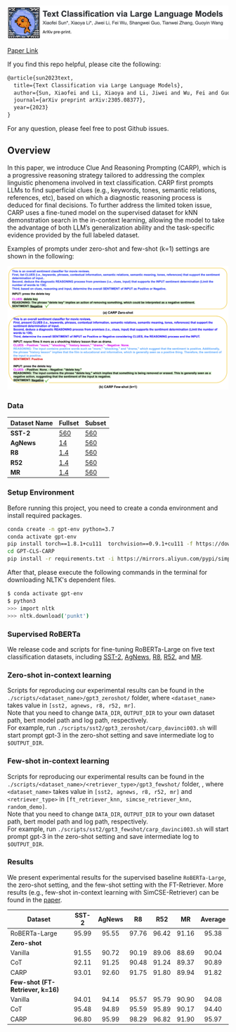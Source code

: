 <div align="center">
  <img src="assets/carp_header_v3.jpg" width="800">
</div>

[Paper Link](https://arxiv.org/abs/2305.08377)<br>

If you find this repo helpful, please cite the following:
```latex
@article{sun2023text,
  title={Text Classification via Large Language Models},
  author={Sun, Xiaofei and Li, Xiaoya and Li, Jiwei and Wu, Fei and Guo, Shangwei and Zhang, Tianwei and Wang, Guoyin},
  journal={arXiv preprint arXiv:2305.08377},
  year={2023}
}
```
For any question, please feel free to post Github issues. <br>


## Overview 

In this paper, we introduce Clue And Reasoning Prompting (CARP), which is a progressive reasoning strategy tailored to addressing the complex linguistic phenomena involved in text classification.
CARP first prompts LLMs to find superficial clues (e.g., keywords, tones, semantic relations, references, etc), based on which a diagnostic reasoning process is deduced for final decisions. 
To further address the limited token issue, CARP uses a fine-tuned model on the supervised dataset for kNN demonstration search in the in-context learning, allowing the model to take the advantage of both LLM’s generalization ability and the task-specific evidence provided by the full labeled dataset. <br>
 
Examples of prompts under zero-shot and few-shot (k=1) settings are shown in the following: <br>

<div align="left">
  <img src="assets/carp_prompts.png" width="900">
</div>


### Data 

| Dataset Name | Fullset                                                                               | Subset                                                                               |
|--------|------------------------------------------------------------------------------------------|------------------------------------------------------------------------------------------|
| **SST-2** | [560](https://drive.google.com/file/d/1CseJzc58W4s8U_eIuAnshHQmnmi7Sr5-/view?usp=sharing) |[560](https://drive.google.com/file/d/1CseJzc58W4s8U_eIuAnshHQmnmi7Sr5-/view?usp=sharing) |
| **AgNews** | [14](https://drive.google.com/file/d/1-glLDbmCrPgs_odjPvacaBniY0KnC8Z5/view?usp=sharing) |[560](https://drive.google.com/file/d/1CseJzc58W4s8U_eIuAnshHQmnmi7Sr5-/view?usp=sharing) |
| **R8** | [1.4](https://drive.google.com/file/d/1-glLDbmCrPgs_odjPvacaBniY0KnC8Z5/view?usp=sharing) |[560](https://drive.google.com/file/d/1CseJzc58W4s8U_eIuAnshHQmnmi7Sr5-/view?usp=sharing) |
| **R52** | [1.4](https://drive.google.com/file/d/1-glLDbmCrPgs_odjPvacaBniY0KnC8Z5/view?usp=sharing) |[560](https://drive.google.com/file/d/1CseJzc58W4s8U_eIuAnshHQmnmi7Sr5-/view?usp=sharing) |
| **MR** | [1.4](https://drive.google.com/file/d/1-glLDbmCrPgs_odjPvacaBniY0KnC8Z5/view?usp=sharing) |[560](https://drive.google.com/file/d/1CseJzc58W4s8U_eIuAnshHQmnmi7Sr5-/view?usp=sharing) |


### Setup Environment

Before running this project, you need to create a conda environment and install required packages. <br>

```bash 
conda create -n gpt-env python=3.7
conda activate gpt-env
pip install torch==1.8.1+cu111  torchvision==0.9.1+cu111 -f https://download.pytorch.org/whl/torch_stable.html
cd GPT-CLS-CARP
pip install -r requirements.txt -i https://mirrors.aliyun.com/pypi/simple/
```

After that, please execute the following commands in the terminal for downloading NLTK's dependent files.

```bash 
$ conda activate gpt-env
$ python3 
>>> import nltk
>>> nltk.download('punkt')
```

### Supervised RoBERTa

We release code and scripts for fine-tuning RoBERTa-Large on five text classification datasets, including [SST-2](), [AgNews](), [R8](), [R52](), and [MR]().

### Zero-shot in-context learning 

Scripts for reproducing our experimental results can be found in the `./scripts/<dataset_name>/gpt3_zeroshot/` folder, where 
`<dataset_name>` takes value in `[sst2, agnews, r8, r52, mr]`. <br>
Note that you need to change `DATA_DIR`, `OUTPUT_DIR` to your own dataset path, bert model path and log path, respectively.<br>
For example, run `./scripts/sst2/gpt3_zeroshot/carp_davinci003.sh` will start 
prompt gpt-3 in the zero-shot setting and save intermediate log to `$OUTPUT_DIR`.

### Few-shot in-context learning 

Scripts for reproducing our experimental results can be found in the `./scripts/<dataset_name>/<retriever_type>/gpt3_fewshot/` folder,
, where `<dataset_name>` takes value in `[sst2, agnews, r8, r52, mr]` and `<retriever_type>` in `[ft_retriever_knn, simcse_retriever_knn, random_demo]`.  <br>
Note that you need to change `DATA_DIR`, `OUTPUT_DIR` to your own dataset path, bert model path and log path, respectively.<br>
For example, run `./scripts/sst2/gpt3_fewshot/carp_davinci003.sh` will start 
prompt gpt-3 in the zero-shot setting and save intermediate log to `$OUTPUT_DIR`.

### Results 

We present experimental results for the supervised baseline `RoBERTa-Large`, the zero-shot setting, and the few-shot setting with the FT-Retriever. 
More results (e.g., few-shot in-context learning with SimCSE-Retriever) can be found in the [paper](https://arxiv.org/abs/2305.08377).

| Dataset             | SST-2 | AgNews | R8 | R52 | MR | **Average** |
| ------------------- | :--: | :------------: | :--------: | :---: | :---: | :-----: |
| RoBERTa-Large      | 95.99 | 95.55 | 97.76  | 96.42 | 91.16  | 95.38 |
| **Zero-shot**          |  |   |  |  |  | |
|  Vanilla     | 91.55   |  90.72  |  90.19  |  89.06  |  88.69  |  90.04  |  
|   CoT    | 92.11   |   91.25  |   90.48  |   91.24  |   89.37  |   90.89   |  
| CARP     |  93.01  |  92.60 |  91.75 |  91.80 |  89.94 | 91.82 |  
| **Few-shot (FT-Retriever, k=16)** |  |   |  |  |  | |
| Vanilla     | 94.01 | 94.14 | 95.57 | 95.79 | 90.90 | 94.08 |
| CoT     | 95.48  | 94.89  | 95.59  | 95.89  | 90.17  | 94.40 |
| CARP     | 96.80 | 95.99 | 98.29 | 96.82 | 91.90 | 95.97 |

